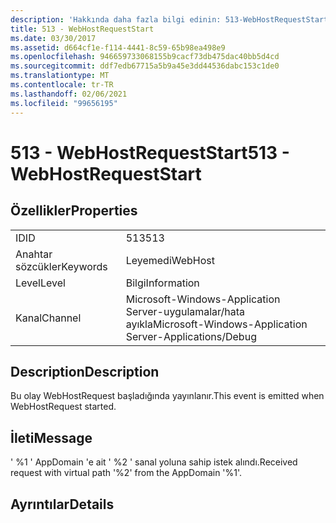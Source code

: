 ```yaml
---
description: 'Hakkında daha fazla bilgi edinin: 513-WebHostRequestStart'
title: 513 - WebHostRequestStart
ms.date: 03/30/2017
ms.assetid: d664cf1e-f114-4441-8c59-65b98ea498e9
ms.openlocfilehash: 946659733068155b9cacf73db475dac40bb5d4cd
ms.sourcegitcommit: ddf7edb67715a5b9a45e3dd44536dabc153c1de0
ms.translationtype: MT
ms.contentlocale: tr-TR
ms.lasthandoff: 02/06/2021
ms.locfileid: "99656195"
---
```

# <a name="513---webhostrequeststart"></a><span data-ttu-id="b7ed8-103">513 - WebHostRequestStart</span><span class="sxs-lookup"><span data-stu-id="b7ed8-103">513 - WebHostRequestStart</span></span>

## <a name="properties"></a><span data-ttu-id="b7ed8-104">Özellikler</span><span class="sxs-lookup"><span data-stu-id="b7ed8-104">Properties</span></span>  
  
|||  
|-|-|  
|<span data-ttu-id="b7ed8-105">ID</span><span class="sxs-lookup"><span data-stu-id="b7ed8-105">ID</span></span>|<span data-ttu-id="b7ed8-106">513</span><span class="sxs-lookup"><span data-stu-id="b7ed8-106">513</span></span>|  
|<span data-ttu-id="b7ed8-107">Anahtar sözcükler</span><span class="sxs-lookup"><span data-stu-id="b7ed8-107">Keywords</span></span>|<span data-ttu-id="b7ed8-108">Leyemedi</span><span class="sxs-lookup"><span data-stu-id="b7ed8-108">WebHost</span></span>|  
|<span data-ttu-id="b7ed8-109">Level</span><span class="sxs-lookup"><span data-stu-id="b7ed8-109">Level</span></span>|<span data-ttu-id="b7ed8-110">Bilgi</span><span class="sxs-lookup"><span data-stu-id="b7ed8-110">Information</span></span>|  
|<span data-ttu-id="b7ed8-111">Kanal</span><span class="sxs-lookup"><span data-stu-id="b7ed8-111">Channel</span></span>|<span data-ttu-id="b7ed8-112">Microsoft-Windows-Application Server-uygulamalar/hata ayıkla</span><span class="sxs-lookup"><span data-stu-id="b7ed8-112">Microsoft-Windows-Application Server-Applications/Debug</span></span>|  
  
## <a name="description"></a><span data-ttu-id="b7ed8-113">Description</span><span class="sxs-lookup"><span data-stu-id="b7ed8-113">Description</span></span>  

 <span data-ttu-id="b7ed8-114">Bu olay WebHostRequest başladığında yayınlanır.</span><span class="sxs-lookup"><span data-stu-id="b7ed8-114">This event is emitted when WebHostRequest started.</span></span>  
  
## <a name="message"></a><span data-ttu-id="b7ed8-115">İleti</span><span class="sxs-lookup"><span data-stu-id="b7ed8-115">Message</span></span>  

 <span data-ttu-id="b7ed8-116">' %1 ' AppDomain 'e ait ' %2 ' sanal yoluna sahip istek alındı.</span><span class="sxs-lookup"><span data-stu-id="b7ed8-116">Received request with virtual path '%2' from the AppDomain '%1'.</span></span>  
  
## <a name="details"></a><span data-ttu-id="b7ed8-117">Ayrıntılar</span><span class="sxs-lookup"><span data-stu-id="b7ed8-117">Details</span></span>
